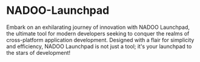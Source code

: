# NADOO-Launchpad
Embark on an exhilarating journey of innovation with NADOO Launchpad, the ultimate tool for modern developers seeking to conquer the realms of cross-platform application development. Designed with a flair for simplicity and efficiency, NADOO Launchpad is not just a tool; it's your launchpad to the stars of development!
